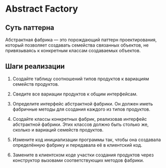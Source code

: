 # Abstract Factory

## Суть паттерна

Абстрактная фабрика — это порождающий паттерн проектирования, который позволяет создавать семейства связанных объектов, не привязываясь к конкретным классам создаваемых объектов.

## Шаги реализации

1. Создайте таблицу соотношений типов продуктов к вариациям семейств продуктов.

2. Сведите все вариации продуктов к общим интерфейсам.

3. Определите интерфейс абстрактной фабрики. Он должен иметь фабричные методы для создания каждого из типов продуктов.

4. Создайте классы конкретных фабрик, реализовав интерфейс абстрактной фабрики. Этих классов должно быть столько же, сколько и вариаций семейств продуктов.

5. Измените код инициализации программы так, чтобы она создавала определённую фабрику и передавала её в клиентский код.

6. Замените в клиентском коде участки создания продуктов через конструктор вызовами соответствующих методов фабрики.
